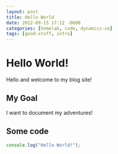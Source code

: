 ```yaml
---
layout: post
title: Hello World
date: 2022-09-15 17:12 -0600
categories: [homelab, code, dynamics-ce]
tags: [good-stuff, intro]
---
```


# Hello World!

Hello and welcome to my blog site!

## My Goal

I want to document my adventures!

## Some code

```javascript
console.log("Hello World!");
```
